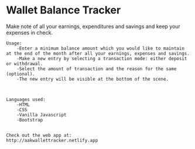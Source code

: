 # Wallet Balance Tracker

Make note of all your earnings, expenditures and savings and keep your expenses in check.
    
    Usage:
        -Enter a minimum balance amount which you would like to maintain at the end of the month after all your earnings, expenses and savings.
        -Make a new entry by selecting a transaction mode: either deposit or withdrawal. 
        -Select the amount of transaction and the reason for the same (optional).
        -The new entry will be visible at the bottom of the scene.



    Languages used:
        -HTML
        -CSS
        -Vanilla Javascript
        -Bootstrap
        
        
    Check out the web app at:
    http://aakwallettracker.netlify.app



